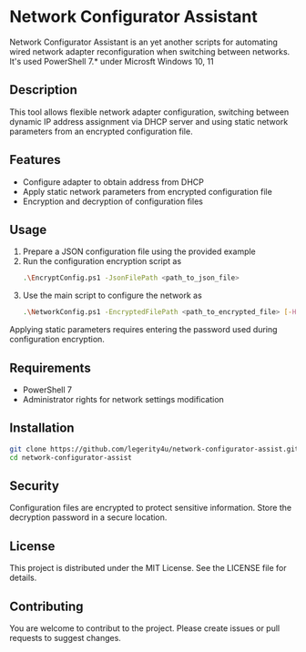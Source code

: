 # Network Configurator Assistant

Network Configurator Assistant is an yet another scripts for automating wired network adapter reconfiguration when switching between networks. It's used PowerShell 7.* under Microsft Windows 10, 11

## Description

This tool allows flexible network adapter configuration, switching between dynamic IP address assignment via DHCP server and using static network parameters from an encrypted configuration file.

## Features

- Configure adapter to obtain address from DHCP
- Apply static network parameters from encrypted configuration file
- Encryption and decryption of configuration files

## Usage

1. Prepare a JSON configuration file using the provided example
2. Run the configuration encryption script as
   ```bash
   .\EncryptConfig.ps1 -JsonFilePath <path_to_json_file>
   ```
3. Use the main script to configure the network as
   ```bash
   .\NetworkConfig.ps1 -EncryptedFilePath <path_to_encrypted_file> [-Help] [-SilentMode]
   ```

Applying static parameters requires entering the password used during configuration encryption.

## Requirements

- PowerShell 7
- Administrator rights for network settings modification

## Installation

```bash
git clone https://github.com/legerity4u/network-configurator-assist.git
cd network-configurator-assist
```
## Security
Configuration files are encrypted to protect sensitive information. Store the decryption password in a secure location.

## License
This project is distributed under the MIT License. See the LICENSE file for details.

## Contributing
You are welcome to contribut to the project. Please create issues or pull requests to suggest changes.

